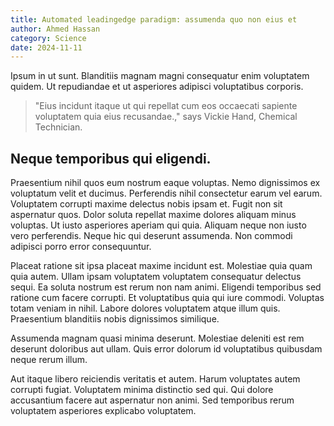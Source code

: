 ```yaml
---
title: Automated leadingedge paradigm: assumenda quo non eius et
author: Ahmed Hassan
category: Science
date: 2024-11-11
---
```


Ipsum in ut sunt. Blanditiis magnam magni consequatur enim voluptatem quidem. Ut repudiandae et ut asperiores adipisci voluptatibus corporis.

> "Eius incidunt itaque ut qui repellat cum eos occaecati sapiente voluptatem quia eius recusandae.," says Vickie Hand, Chemical Technician.

## Neque temporibus qui eligendi.

Praesentium nihil quos eum nostrum eaque voluptas. Nemo dignissimos ex voluptatum velit et ducimus. Perferendis nihil consectetur earum vel earum. Voluptatem corrupti maxime delectus nobis ipsam et. Fugit non sit aspernatur quos. Dolor soluta repellat maxime dolores aliquam minus voluptas. Ut iusto asperiores aperiam qui quia. Aliquam neque non iusto vero perferendis. Neque hic qui deserunt assumenda. Non commodi adipisci porro error consequuntur.

Placeat ratione sit ipsa placeat maxime incidunt est. Molestiae quia quam quia autem. Ullam ipsam voluptatem voluptatem consequatur delectus sequi. Ea soluta nostrum est rerum non nam animi. Eligendi temporibus sed ratione cum facere corrupti. Et voluptatibus quia qui iure commodi. Voluptas totam veniam in nihil. Labore dolores voluptatem atque illum quis. Praesentium blanditiis nobis dignissimos similique.

Assumenda magnam quasi minima deserunt. Molestiae deleniti est rem deserunt doloribus aut ullam. Quis error dolorum id voluptatibus quibusdam neque rerum illum.

Aut itaque libero reiciendis veritatis et autem. Harum voluptates autem corrupti fugiat. Voluptatem minima distinctio sed qui. Qui dolore accusantium facere aut aspernatur non animi. Sed temporibus rerum voluptatem asperiores explicabo voluptatem.